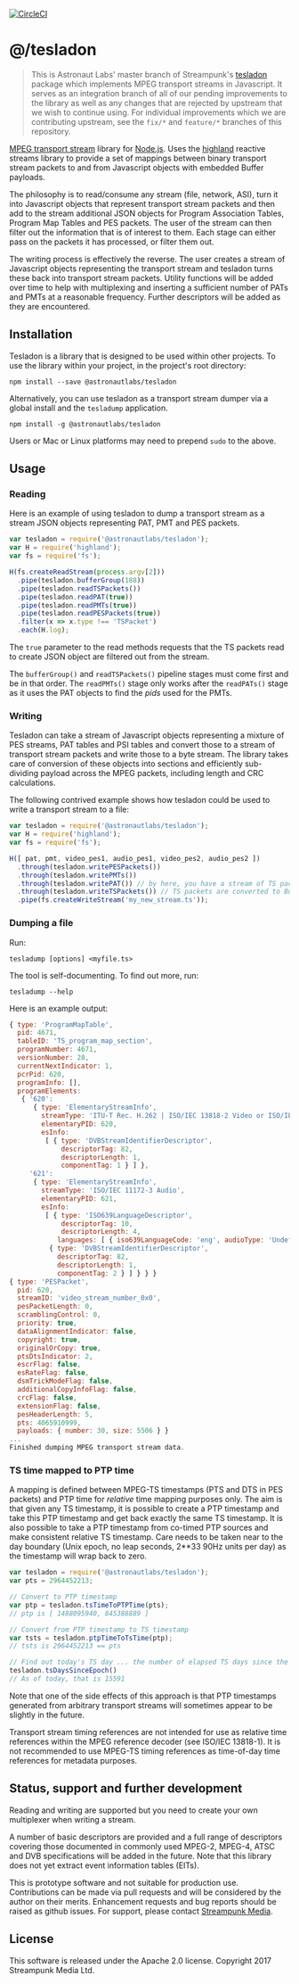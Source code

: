 [![CircleCI](https://circleci.com/gh/astronautlabs/tesladon.svg?style=shield&circle-token=:circle-token)](https://circleci.com/gh/Streampunk/tesladon)
# @/tesladon

> This is Astronaut Labs' master branch of Streampunk's [tesladon](https://github.com/Streampunk/tesladon/pull/4) package which implements MPEG transport streams in Javascript.
> It serves as an integration branch of all of our pending improvements to the library as well as 
> any changes that are rejected by upstream that we wish to continue using. For individual 
> improvements which we are contributing upstream, see the `fix/*` and `feature/*` branches of 
> this repository.

[MPEG transport stream](https://en.wikipedia.org/wiki/MPEG_transport_stream) library for [Node.js](http://nodejs.org/). Uses the [highland](http://highlandjs.org/) reactive streams library to provide a set of mappings between binary transport stream packets to and from Javascript objects with embedded Buffer payloads.

The philosophy is to read/consume any stream (file, network, ASI), turn it into Javascript objects that represent transport stream packets and then add to the stream additional JSON objects for Program Association Tables, Program Map Tables and PES packets. The user of the stream can then filter out the information that is of interest to them. Each stage can either pass on the packets it has processed, or filter them out.

The writing process is effectively the reverse. The user creates a stream of Javascript objects representing the transport stream and tesladon turns these back into transport stream packets. Utility functions will be added over time to help with multiplexing and inserting a sufficient number of PATs and PMTs at a reasonable frequency. Further descriptors will be added as they are encountered.

## Installation

Tesladon is a library that is designed to be used within other projects. To use the library within your project, in the project's root directory:

    npm install --save @astronautlabs/tesladon

Alternatively, you can use tesladon as a transport stream dumper via a global install and the `tesladump` application.

    npm install -g @astronautlabs/tesladon

Users or Mac or Linux platforms may need to prepend `sudo` to the above.

## Usage

### Reading

Here is an example of using tesladon to dump a transport stream as a stream JSON objects representing PAT, PMT and PES packets.

```javascript
var tesladon = require('@astronautlabs/tesladon');
var H = require('highland');
var fs = require('fs');

H(fs.createReadStream(process.argv[2]))
  .pipe(tesladon.bufferGroup(188))
  .pipe(tesladon.readTSPackets())
  .pipe(tesladon.readPAT(true))
  .pipe(tesladon.readPMTs(true))
  .pipe(tesladon.readPESPackets(true))
  .filter(x => x.type !== 'TSPacket')
  .each(H.log);
```

The `true` parameter to the read methods requests that the TS packets read to create JSON object are filtered out from the stream.

The `bufferGroup()` and `readTSPackets()` pipeline stages must come first and be in that order. The `readPMTs()` stage only works after the `readPATs()` stage as it uses the PAT objects to find the _pids_ used for the PMTs.

### Writing

Tesladon can take a stream of Javascript objects representing a mixture of PES streams, PAT tables and PSI tables and convert those to a stream of transport stream packets and write those to a byte stream. The library takes care of conversion of these objects into sections and efficiently sub-dividing payload across the MPEG packets, including length and CRC calculations.

The following contrived example shows how tesladon could be used to write a transport stream to a file:

```javascript
var tesladon = require('@astronautlabs/tesladon');
var H = require('highland');
var fs = require('fs');

H([ pat, pmt, video_pes1, audio_pes1, video_pes2, audio_pes2 ])
  .through(tesladon.writePESPackets())
  .through(tesladon.writePMTs())
  .through(tesladon.writePAT()) // by here, you have a stream of TS packets only
  .through(tesladon.writeTSPackets()) // TS packets are converted to Buffers
  .pipe(fs.createWriteStream('my_new_stream.ts'));
```

### Dumping a file

Run:

    tesladump [options] <myfile.ts>

The tool is self-documenting. To find out more, run:

    tesladump --help

Here is an example output:

```Javascript
{ type: 'ProgramMapTable',
  pid: 4671,
  tableID: 'TS_program_map_section',
  programNumber: 4671,
  versionNumber: 28,
  currentNextIndicator: 1,
  pcrPid: 620,
  programInfo: [],
  programElements:
   { '620':
      { type: 'ElementaryStreamInfo',
        streamType: 'ITU-T Rec. H.262 | ISO/IEC 13818-2 Video or ISO/IEC 11172-2 constrained parameter video stream',
        elementaryPID: 620,
        esInfo:
         [ { type: 'DVBStreamIdentifierDescriptor',
             descriptorTag: 82,
             descriptorLength: 1,
             componentTag: 1 } ] },
     '621':
      { type: 'ElementaryStreamInfo',
        streamType: 'ISO/IEC 11172-3 Audio',
        elementaryPID: 621,
        esInfo:
         [ { type: 'ISO639LanguageDescriptor',
             descriptorTag: 10,
             descriptorLength: 4,
            languages: [ { iso639LanguageCode: 'eng', audioType: 'Undefined' } ] },
          { type: 'DVBStreamIdentifierDescriptor',
            descriptorTag: 82,
            descriptorLength: 1,
            componentTag: 2 } ] } } }
{ type: 'PESPacket',
  pid: 620,
  streamID: 'video_stream_number_0x0',
  pesPacketLength: 0,
  scramblingControl: 0,
  priority: true,
  dataAlignmentIndicator: false,
  copyright: true,
  originalOrCopy: true,
  ptsDtsIndicator: 2,
  escrFlag: false,
  esRateFlag: false,
  dsmTrickModeFlag: false,
  additionalCopyInfoFlag: false,
  crcFlag: false,
  extensionFlag: false,
  pesHeaderLength: 5,
  pts: 4065910999,
  payloads: { number: 30, size: 5506 } }
...
Finished dumping MPEG transport stream data.
```

### TS time mapped to PTP time

A mapping is defined between MPEG-TS timestamps (PTS and DTS in PES packets) and PTP time for _relative_ time mapping purposes only. The aim is that given any TS timestamp, it is possible to create a PTP timestamp and take this PTP timestamp and get back exactly the same TS timestamp. It is also possible to take a PTP timestamp from co-timed PTP sources and make consistent relative TS timestamp. Care needs to be taken near to the day boundary (Unix epoch, no leap seconds, 2**33 90Hz units per day) as the timestamp will wrap back to zero.

```javascript
var tesladon = require('@astronautlabs/tesladon');
var pts = 2964452213;

// Convert to PTP timestamp
var ptp = tesladon.tsTimeToPTPTime(pts);
// ptp is [ 1488095940, 845388889 ]

// Convert from PTP timestamp to TS timestamp
var tsts = tesladon.ptpTimeToTsTime(ptp);
// tsts is 2964452213 == pts

// Find out today's TS day ... the number of elapsed TS days since the Unix epoch
tesladon.tsDaysSinceEpoch()
// As of today, that is 15591
```

Note that one of the side effects of this approach is that PTP timestamps generated from arbitrary transport streams will sometimes appear to be slightly in the future.

Transport stream timing references are not intended for use as relative time references within the MPEG reference decoder (see ISO/IEC 13818-1). It is not recommended to use MPEG-TS timing references as time-of-day time references for metadata purposes.

## Status, support and further development

Reading and writing are supported but you need to create your own multiplexer when writing a stream.

A number of basic descriptors are provided and a full range of descriptors covering those documented in commonly used MPEG-2, MPEG-4, ATSC and DVB specifications will be added in the future. Note that this library does not yet extract event information tables (EITs).

This is prototype software and not suitable for production use. Contributions can be made via pull requests and will be considered by the author on their merits. Enhancement requests and bug reports should be raised as github issues. For support, please contact [Streampunk Media](http://www.streampunk.media/).



## License

This software is released under the Apache 2.0 license. Copyright 2017 Streampunk Media Ltd.
